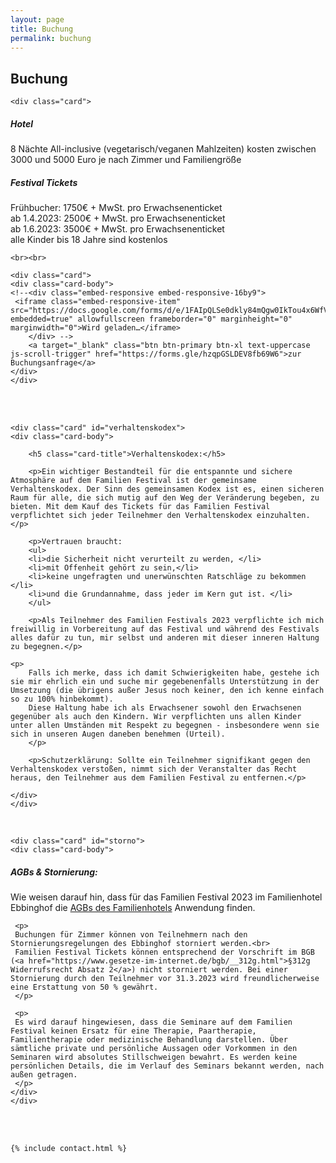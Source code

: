 ```yaml
---
layout: page
title: Buchung
permalink: buchung
---
```

<div class="col-lg-12 text-center">
	<h2 class="section-heading text-uppercase">Buchung</h2>

	<div class="card">
  <div class="card-body">
    <h5 class="card-title">Hotel</h5>
    <p class="card-text">8 Nächte All-inclusive (vegetarisch/veganen Mahlzeiten) kosten zwischen 3000 und
		5000 Euro je nach Zimmer und Familiengröße</p>
		<h5 class="card-title">Festival Tickets</h5>
		<p class="card-text">Frühbucher: 1750€ + MwSt. pro Erwachsenenticket<br>
		ab 1.4.2023: 2500€ + MwSt. pro Erwachsenenticket<br>
		ab 1.6.2023: 3500€ + MwSt. pro Erwachsenenticket<br>
		alle Kinder bis 18 Jahre sind kostenlos</p>
  </div>
	</div>

	<br><br>

	<div class="card">
	<div class="card-body">
	<!--<div class="embed-responsive embed-responsive-16by9">
	 <iframe class="embed-responsive-item" src="https://docs.google.com/forms/d/e/1FAIpQLSe0dkly84mQgw0IkTou4x6WfVRy920fxfuVE1yiUy9JKOwpxQ/viewform?embedded=true" allowfullscreen frameborder="0" marginheight="0" marginwidth="0">Wird geladen…</iframe>
	 	</div> -->
		<a target="_blank" class="btn btn-primary btn-xl text-uppercase js-scroll-trigger" href="https://forms.gle/hzqpGSLDEV8fb69W6">zur Buchungsanfrage</a>
	</div>
	</div>

  <br><br>

	<div class="card" id="verhaltenskodex">
	<div class="card-body">

		<h5 class="card-title">Verhaltenskodex:</h5>

		<p>Ein wichtiger Bestandteil für die entspannte und sichere Atmosphäre auf dem Familien Festival ist der gemeinsame Verhaltenskodex. Der Sinn des gemeinsamen Kodex ist es, einen sicheren Raum für alle, die sich mutig auf den Weg der Veränderung begeben, zu bieten. Mit dem Kauf des Tickets für das Familien Festival verpflichtet sich jeder Teilnehmer den Verhaltenskodex einzuhalten.</p>

		<p>Vertrauen braucht:
		<ul>
		<li>die Sicherheit nicht verurteilt zu werden, </li>
		<li>mit Offenheit gehört zu sein,</li>
		<li>keine ungefragten und unerwünschten Ratschläge zu bekommen </li>
		<li>und die Grundannahme, dass jeder im Kern gut ist. </li>
		</ul>
</p>

		<p>Als Teilnehmer des Familien Festivals 2023 verpflichte ich mich freiwillig in Vorbereitung auf das Festival und während des Festivals alles dafür zu tun, mir selbst und anderen mit dieser inneren Haltung zu begegnen.</p>

    <p>
		Falls ich merke, dass ich damit Schwierigkeiten habe, gestehe ich sie mir ehrlich ein und suche mir gegebenenfalls Unterstützung in der Umsetzung (die übrigens außer Jesus noch keiner, den ich kenne einfach so zu 100% hinbekommt).
		Diese Haltung habe ich als Erwachsener sowohl den Erwachsenen gegenüber als auch den Kindern. Wir verpflichten uns allen Kinder unter allen Umständen mit Respekt zu begegnen - insbesondere wenn sie sich in unseren Augen daneben benehmen (Urteil).
		</p>

		<p>Schutzerklärung: Sollte ein Teilnehmer signifikant gegen den Verhaltenskodex verstoßen, nimmt sich der Veranstalter das Recht heraus, den Teilnehmer aus dem Familien Festival zu entfernen.</p>

	</div>
	</div>

 <br>

	<div class="card" id="storno">
	<div class="card-body">
   <h5 class="card-title">AGBs & Stornierung:</h5>
	 <p>Wie weisen darauf hin, dass für das Familien Festival 2023 im Familienhotel Ebbinghof die
	 <a href="https://www.familienhotel-ebbinghof.de/agb">AGBs des Familienhotels</a> Anwendung finden.</p>

	 <p>
	 Buchungen für Zimmer können von Teilnehmern nach den Stornierungsregelungen des Ebbinghof storniert werden.<br>
	 Familien Festival Tickets können entsprechend der Vorschrift im BGB (<a href="https://www.gesetze-im-internet.de/bgb/__312g.html">§312g Widerrufsrecht Absatz 2</a>) nicht storniert werden. Bei einer Stornierung durch den Teilnehmer vor 31.3.2023 wird freundlicherweise eine Erstattung von 50 % gewährt.
	 </p>

	 <p>
	 Es wird darauf hingewiesen, dass die Seminare auf dem Familien Festival keinen Ersatz für eine Therapie, Paartherapie, Familientherapie oder medizinische Behandlung darstellen. Über sämtliche private und persönliche Aussagen oder Vorkommen in den Seminaren wird absolutes Stillschweigen bewahrt. Es werden keine persönlichen Details, die im Verlauf des Seminars bekannt werden, nach außen getragen.
	 </p>
	</div>
	</div>

  <br><br>

	{% include contact.html %}

</div>
